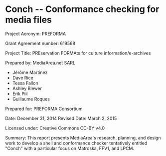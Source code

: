# Conch -- Conformance checking for media files

Project Acronym: PREFORMA

Grant Agreement number: 619568

Project Title: PREservation FORMAts for culture information/e-archives

Prepared by: MediaArea.net SARL

  - Jérôme Martinez
  - Dave Rice
  - Tessa Fallon
  - Ashley Blewer
  - Erik Piil
  - Guillaume Roques

Prepared for: PREFORMA Consortium

Date: December 31, 2014
Revised Date: March 2, 2015

Licensed under: Creative Commons CC-BY v4.0

Summary: This report presents MediaArea's research, planning, and design work to develop a shell and conformance checker tentatively entitled "Conch" with a particular focus on Matroska, FFV1, and LPCM.

<!-- toc -->

